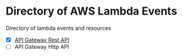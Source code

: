 # Directory of AWS Lambda Events

Directory of lambda events and resources

- [x] [API Gateway Rest API](./rest.md)
- [ ] API Gateway Http API

